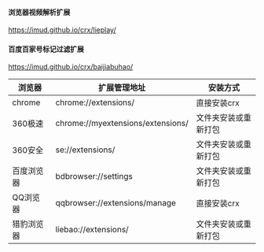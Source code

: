 #### 浏览器视频解析扩展

https://imud.github.io/crx/lieplay/

#### 百度百家号标记过滤扩展

https://imud.github.io/crx/baijiabuhao/ 

|浏览器|扩展管理地址|安装方式|
|-----|-----|-----|
|chrome|chrome://extensions/|直接安装crx|
|360极速|chrome://myextensions/extensions/|文件夹安装或重新打包|
|360安全|se://extensions/|文件夹安装或重新打包|
|百度浏览器|bdbrowser://settings|文件夹安装或重新打包|
|QQ浏览器|qqbrowser://extensions/manage|直接安装crx|
|猎豹浏览器|liebao://extensions/|文件夹安装或重新打包|
